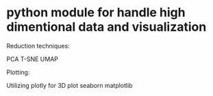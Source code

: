 # python module for handle high dimentional data and visualization

Reduction techniques:

PCA
T-SNE
UMAP

Plotting:

Utilizing plotly for 3D plot
seaborn
matplotlib
